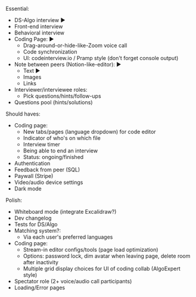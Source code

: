 Essential:
- DS-Algo interview ▶
- Front-end interview
- Behavioral interview
- Coding Page: ▶
    - Drag-around-or-hide-like-Zoom voice call
    - Code synchronization
    - UI: codeinterview.io / Pramp style (don't forget console output)
- Note between peers (Notion-like-editor): ▶
    - Text ▶
    - Images
    - Links
- Interviewer/interviewee roles:
    - Pick questions/hints/follow-ups
- Questions pool (hints/solutions) 

Should haves:
- Coding page:
    - New tabs/pages (language dropdown) for code editor
    - Indicator of who's on which file
    - Interview timer
    - Being able to end an interview
    - Status: ongoing/finished
- Authentication
- Feedback from peer (SQL)
- Paywall (Stripe)
- Video/audio device settings
- Dark mode

Polish:
- Whiteboard mode (integrate Excalidraw?)
- Dev changelog
- Tests for DS/Algo
- Matching system?:
    - Via each user's preferred languages
- Coding page:
    - Stream-in editor configs/tools (page load optimization)
    - Options: password lock, dim avatar when leaving page, delete room after inactivity
    - Multiple grid display choices for UI of coding collab (AlgoExpert style)
- Spectator role (2+ voice/audio call participants)
- Loading/Error pages